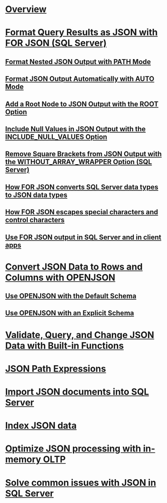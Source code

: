 # [Overview](json-data-sql-server.md)  
# [Format Query Results as JSON with FOR JSON (SQL Server)](format-query-results-as-json-with-for-json-sql-server.md)  
## [Format Nested JSON Output with PATH Mode](format-nested-json-output-with-path-mode-sql-server.md)  
## [Format JSON Output Automatically with AUTO Mode](format-json-output-automatically-with-auto-mode-sql-server.md)  
## [Add a Root Node to JSON Output with the ROOT Option](add-a-root-node-to-json-output-with-the-root-option-sql-server.md)  
## [Include Null Values in JSON Output with the INCLUDE_NULL_VALUES Option](include-null-values-in-json-include-null-values-option.md)  
## [Remove Square Brackets from JSON Output with the WITHOUT_ARRAY_WRAPPER Option (SQL Server)](remove-square-brackets-from-json-without-array-wrapper-option.md)  
## [How FOR JSON converts SQL Server data types to JSON data types](how-for-json-converts-sql-server-data-types-to-json-data-types-sql-server.md)  
## [How FOR JSON escapes special characters and control characters](how-for-json-escapes-special-characters-and-control-characters-sql-server.md)  
## [Use FOR JSON output in SQL Server and in client apps](use-for-json-output-in-sql-server-and-in-client-apps-sql-server.md)  
# [Convert JSON Data to Rows and Columns with OPENJSON](convert-json-data-to-rows-and-columns-with-openjson-sql-server.md)  
## [Use OPENJSON with the Default Schema](use-openjson-with-the-default-schema-sql-server.md)  
## [Use OPENJSON with an Explicit Schema](use-openjson-with-an-explicit-schema-sql-server.md)  
# [Validate, Query, and Change JSON Data with Built-in Functions](validate-query-and-change-json-data-with-built-in-functions-sql-server.md)  
# [JSON Path Expressions](json-path-expressions-sql-server.md)  
# [Import JSON documents into SQL Server](import-json-documents-into-sql-server.md)  
# [Index JSON data](index-json-data.md)  
# [Optimize JSON processing with in-memory OLTP](optimize-json-processing-with-in-memory-oltp.md)  
# [Solve common issues with JSON in SQL Server](solve-common-issues-with-json-in-sql-server.md)  
